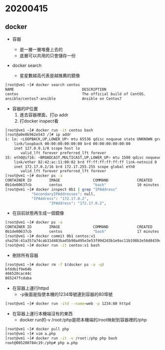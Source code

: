 # 20200415

## docker

- 容器
    - 是一層一層堆疊上去的
    - 底層可以共用的只會儲存一份

- docker search
    - 星星數越高代表是越推薦的鏡像

```bash
[root@vm1 ~]# docker search centos
NAME                               DESCRIPTION                                     STARS               OFFICIAL            AUTOMATED
centos                             The official build of CentOS.                   5940                [OK]           
ansible/centos7-ansible            Ansible on Centos7                              128
```

- 容器的IP位置
    1. 進去容器裡面，打ip addr
    2. 打docker inspect看

```bash
[root@vm1 ~]# docker run -it centos bash
[root@a0e8b962e543 /]# ip addr
1: lo: <LOOPBACK,UP,LOWER_UP> mtu 65536 qdisc noqueue state UNKNOWN group default qlen 1000
    link/loopback 00:00:00:00:00:00 brd 00:00:00:00:00:00
    inet 127.0.0.1/8 scope host lo
       valid_lft forever preferred_lft forever
15: eth0@if16: <BROADCAST,MULTICAST,UP,LOWER_UP> mtu 1500 qdisc noqueue state UP group default
    link/ether 02:42:ac:11:00:02 brd ff:ff:ff:ff:ff:ff link-netnsid 0
    inet 172.17.0.2/16 brd 172.17.255.255 scope global eth0
       valid_lft forever preferred_lft forever
[root@vm1 ~]# docker ps -a
CONTAINER ID        IMAGE               COMMAND             CREATED             STATUS              PORTS               NAMES
0b1de00637cb        centos              "bash"              10 minutes ago      Up 9 minutes                            dazzling_goldberg
[root@vm1 ~]# docker inspect 0b1 | grep "IPAddress"
            "SecondaryIPAddresses": null,
            "IPAddress": "172.17.0.2",
                    "IPAddress": "172.17.0.2",

```

- 在目前狀態再生成一個鏡像

```bash
[root@vm1 ~]# docker ps -a
CONTAINER ID        IMAGE               COMMAND             CREATED             STATUS              PORTS               NAMES
0b1de00637cb        centos              "bash"              17 minutes ago      Up 17 minutes                           dazzling_goldberg
[root@vm1 ~]# docker commit 0b1 centos:v1
sha256:41a357a74cab31d483bad5b90a495e3e53f99d2d3b1e9ac11b198b2e56d8439c
[root@vm1 ~]# docker run -it centos:v1 bash
```

- 刪除所有容器

```bash
[root@vm1 ~]# docker rm -f $(docker ps -a -q)
bfddb1f9e64b
466520cac44c
865247fcdaba
```

- 在容器上運行httpd
    - -p後面是指使本機的1234埠號連到容器的80埠號

```bash
[root@vm1 ~]# docker run -itd --name=web -p 1234:80 httpd
```

- 在容器上運行本機端沒有的東西
    - docker run的-v /root:/php是把本機端的/root映射到容器裡的/php
```bash
[root@vm1 ~]# docker pull php
[root@vm1 ~]# vim a.php
[root@vm1 ~]# docker run -it -v /root:/php php bash
root@005200784c19:/php# php a.php
```